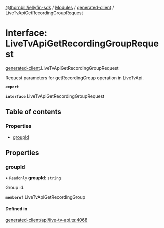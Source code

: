 [@thornbill/jellyfin-sdk](../README.md) / [Modules](../modules.md) / [generated-client](../modules/generated_client.md) / LiveTvApiGetRecordingGroupRequest

# Interface: LiveTvApiGetRecordingGroupRequest

[generated-client](../modules/generated_client.md).LiveTvApiGetRecordingGroupRequest

Request parameters for getRecordingGroup operation in LiveTvApi.

**`export`**

**`interface`** LiveTvApiGetRecordingGroupRequest

## Table of contents

### Properties

- [groupId](generated_client.LiveTvApiGetRecordingGroupRequest.md#groupid)

## Properties

### groupId

• `Readonly` **groupId**: `string`

Group id.

**`memberof`** LiveTvApiGetRecordingGroup

#### Defined in

[generated-client/api/live-tv-api.ts:4068](https://github.com/thornbill/jellyfin-sdk-typescript/blob/b5d0506/src/generated-client/api/live-tv-api.ts#L4068)
